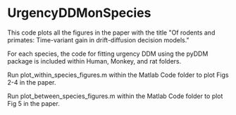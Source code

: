 # UrgencyDDMonSpecies

This code plots all the figures in the paper with the title "Of rodents and primates: Time-variant gain in drift-diffusion decision models."

For each species, the code for fitting urgency DDM using the pyDDM package is included within Human, Monkey, and rat folders.

Run plot_within_species_figures.m within the Matlab Code folder to plot Figs 2-4 in the paper.

Run plot_between_species_figures.m within the Matlab Code folder to plot Fig 5 in the paper.
